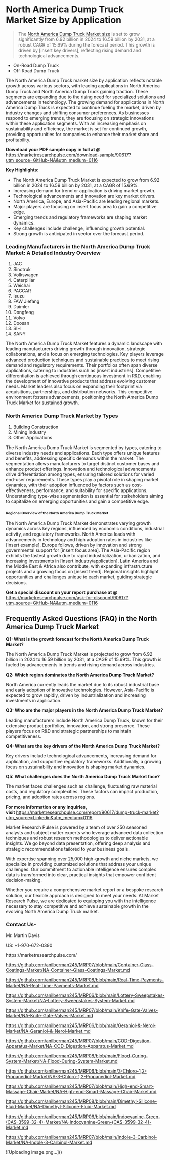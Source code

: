 <h1>North America Dump Truck Market&nbsp;Size by Application</h1><blockquote><p>The <a href="https://marketresearchpulse.com/download-sample/90617?utm_source=GitHub-NA&amp;utm_medium=0116">North America Dump Truck Market size</a> is set to grow significantly from 6.92 billion in 2024 to 16.59 billion by 2031, at a robust CAGR of 15.69% during the forecast period. This growth is driven by [insert key drivers], reflecting rising demand and technological advancements.</p></blockquote><ul><li>On-Road Dump Truck <li> Off-Road Dump Truck</li></ul><p>The North America Dump Truck market size by application reflects notable growth across various sectors, with leading applications in North America Dump Truck and North America Dump Truck gaining traction. These segments are expanding due to the rising need for specialized solutions and advancements in technology. The growing demand for applications in North America Dump Truck is expected to continue fueling the market, driven by industry changes and shifting consumer preferences. As businesses respond to emerging trends, they are focusing on strategic innovations within these application segments. With an increasing emphasis on sustainability and efficiency, the market is set for continued growth, providing opportunities for companies to enhance their market share and profitability.</p><p><strong>Download your PDF sample copy in full at @ </strong><a href="https://marketresearchpulse.com/download-sample/90617?utm_source=GitHub-NA&amp;utm_medium=0116">https://marketresearchpulse.com/download-sample/90617?utm_source=GitHub-NA&amp;utm_medium=0116</a></p><p><strong>Key Highlights: </strong></p><ul><li>The North America Dump Truck Market is expected to grow from 6.92 billion in 2024 to 16.59 billion by 2031, at a CAGR of 15.69%.</li><li>Increasing demand for trend or application is driving market growth.</li><li>Technological advancements and innovation are key market drivers.</li><li>North America, Europe, and Asia-Pacific are leading regional markets.</li><li>Major players are focusing on insert focus area to gain a competitive edge.</li><li>Emerging trends and regulatory frameworks are shaping market dynamics.</li><li>Key challenges include challenge, influencing growth potential.</li><li>Strong growth is anticipated in sector over the forecast period.</li></ul><h3>Leading Manufacturers in the North America Dump Truck Market: A Detailed Industry Overview</h3><ol><li>JAC</li><li>Sinotruk</li><li>Volkswagen</li><li>Caterpillar</li><li>Weichai</li><li>PACCAR</li><li>Isuzu</li><li>FAW Jiefang</li><li>Daimler</li><li>Dongfeng</li><li>Volvo</li><li>Doosan</li><li>SIH</li><li>SANY</li></ol><div class="flex max-w-full flex-col flex-grow"><div class="min-h-8 text-message flex w-full flex-col items-end gap-2 whitespace-normal break-words [.text-message+&amp;]:mt-5" dir="auto" data-message-author-role="assistant" data-message-id="fd8432e4-4910-450d-b182-61b7bfb0a01f" data-message-model-slug="gpt-4o"><div class="flex w-full flex-col gap-1 empty:hidden first:pt-[3px]"><div class="markdown prose w-full break-words dark:prose-invert light"><p>The North America Dump Truck Market features a dynamic landscape with leading manufacturers driving growth through innovation, strategic collaborations, and a focus on emerging technologies. Key players leverage advanced production techniques and sustainable practices to meet rising demand and regulatory requirements. Their portfolios often span diverse applications, catering to industries such as [insert industries]. Competitive differentiation is achieved through continuous investment in R&amp;D, enabling the development of innovative products that address evolving customer needs. Market leaders also focus on expanding their footprint via acquisitions, partnerships, and distribution networks. This competitive environment fosters advancements, positioning the North America Dump Truck Market for sustained growth.</p></div></div></div></div><h3>North America Dump Truck Market by Types</h3><ol><li>Building Construction <li> Mining Industry <li> Other Applications</li></ol><div class="flex max-w-full flex-col flex-grow"><div class="min-h-8 text-message flex w-full flex-col items-end gap-2 whitespace-normal break-words [.text-message+&amp;]:mt-5" dir="auto" data-message-author-role="assistant" data-message-id="084470be-0bb7-4664-bddf-5156b4f41249" data-message-model-slug="gpt-4o-mini"><div class="flex w-full flex-col gap-1 empty:hidden first:pt-[3px]"><div class="markdown prose w-full break-words dark:prose-invert light"><p>The North America Dump Truck Market is segmented by types, catering to diverse industry needs and applications. Each type offers unique features and benefits, addressing specific demands within the market. The segmentation allows manufacturers to target distinct customer bases and enhance product offerings. Innovation and technological advancements drive differentiation among types, ensuring tailored solutions for varied end-user requirements. These types play a pivotal role in shaping market dynamics, with their adoption influenced by factors such as cost-effectiveness, performance, and suitability for specific applications. Understanding type-wise segmentation is essential for stakeholders aiming to capitalize on emerging opportunities and gain a competitive edge.</p></div></div></div></div><h3><span style="font-size: 11px;">Regional Overview of the North America Dump Truck Market</span></h3><div class="flex max-w-full flex-col flex-grow"><div class="min-h-8 text-message flex w-full flex-col items-end gap-2 whitespace-normal break-words [.text-message+&amp;]:mt-5" dir="auto" data-message-author-role="assistant" data-message-id="e9038762-ce64-4e30-91c9-9bd413514231" data-message-model-slug="gpt-4o-mini"><div class="flex w-full flex-col gap-1 empty:hidden first:pt-[3px]"><div class="markdown prose w-full break-words dark:prose-invert light"><p>The North America Dump Truck Market demonstrates varying growth dynamics across key regions, influenced by economic conditions, industrial activity, and regulatory frameworks. North America leads with advancements in technology and high adoption rates in industries like [insert example]. Europe follows, driven by innovation and strong governmental support for [insert focus area]. The Asia-Pacific region exhibits the fastest growth due to rapid industrialization, urbanization, and increasing investments in [insert industry/application]. Latin America and the Middle East &amp; Africa also contribute, with expanding infrastructure projects and a growing focus on [insert trend]. Regional insights highlight opportunities and challenges unique to each market, guiding strategic decisions.</p></div></div></div></div><p><strong>Get a special discount on your report purchase at @ </strong><a href="https://marketresearchpulse.com/ask-for-discount/90617?utm_source=GitHub-NA&amp;utm_medium=0116">https://marketresearchpulse.com/ask-for-discount/90617?utm_source=GitHub-NA&amp;utm_medium=0116</a></p><h2>Frequently Asked Questions (FAQ) in the North America Dump Truck Market</h2><p><strong>Q1: What is the growth forecast for the North America Dump Truck Market?</strong></p><p>The North America Dump Truck Market is projected to grow from 6.92 billion in 2024 to 16.59 billion by 2031, at a CAGR of 15.69%. This growth is fueled by advancements in trends and rising demand across industries.</p><p><strong>Q2: Which region dominates the North America Dump Truck Market?</strong></p><p>North America currently leads the market due to its robust industrial base and early adoption of innovative technologies. However, Asia-Pacific is expected to grow rapidly, driven by industrialization and increasing investments in application.</p><p><strong>Q3: Who are the major players in the North America Dump Truck Market?</strong></p><p>Leading manufacturers include North America Dump Truck, known for their extensive product portfolios, innovation, and strong presence. These players focus on R&amp;D and strategic partnerships to maintain competitiveness.</p><p><strong>Q4: What are the key drivers of the North America Dump Truck Market?</strong></p><p>Key drivers include technological advancements, increasing demand for application, and supportive regulatory frameworks. Additionally, a growing focus on sustainability and innovation is shaping market dynamics.</p><p><strong>Q5: What challenges does the North America Dump Truck Market face?</strong></p><p>The market faces challenges such as challenge, fluctuating raw material costs, and regulatory complexities. These factors can impact production, pricing, and adoption rates across regions.</p><p><strong>For more information or any inquiries, visit&nbsp;</strong><a href="https://marketresearchpulse.com/report/90617/dump-truck-market?utm_source=Linkedin&utm_medium=0116">https://marketresearchpulse.com/report/90617/dump-truck-market?utm_source=Linkedin&utm_medium=0116</a></p><p>Market Research Pulse is powered by a team of over 250 seasoned analysts and subject matter experts who leverage advanced data collection techniques and robust research methodologies to deliver actionable insights. We go beyond data presentation, offering deep analysis and strategic recommendations tailored to your business goals.</p><p>With expertise spanning over 25,000 high-growth and niche markets, we specialize in providing customized solutions that address your unique challenges. Our commitment to actionable intelligence ensures complex data is transformed into clear, practical insights that empower confident decision-making.</p><p>Whether you require a comprehensive market report or a bespoke research solution, our flexible approach is designed to meet your needs. At Market Research Pulse, we are dedicated to equipping you with the intelligence necessary to stay competitive and achieve sustainable growth in the evolving North America Dump Truck market.</p><h3><strong>Contact Us-</strong></h3><p>Mr. Martin Davis</p><p>US: +1-970-672-0390</p><p>https://marketresearchpulse.com/</p><p><a href="https://github.com/anilberman245/MRP07/blob/main/Container-Glass-Coatings-Market/NA-Container-Glass-Coatings-Market.md">https://github.com/anilberman245/MRP07/blob/main/Container-Glass-Coatings-Market/NA-Container-Glass-Coatings-Market.md</a></p><p><a href="https://github.com/anilberman245/MRP08/blob/main/Real-Time-Payments-Market/NA-Real-Time-Payments-Market.md">https://github.com/anilberman245/MRP08/blob/main/Real-Time-Payments-Market/NA-Real-Time-Payments-Market.md</a></p><p><a href="https://github.com/anilberman245/MRP06/blob/main/Lottery-Sweepstakes-System-Market/NA-Lottery-Sweepstakes-System-Market.md">https://github.com/anilberman245/MRP06/blob/main/Lottery-Sweepstakes-System-Market/NA-Lottery-Sweepstakes-System-Market.md</a></p><p><a href="https://github.com/anilberman245/MRP07/blob/main/Knife-Gate-Valves-Market/NA-Knife-Gate-Valves-Market.md">https://github.com/anilberman245/MRP07/blob/main/Knife-Gate-Valves-Market/NA-Knife-Gate-Valves-Market.md</a></p><p><a href="https://github.com/anilberman245/MRP06/blob/main/Geraniol-&-Nerol-Market/NA-Geraniol-&-Nerol-Market.md">https://github.com/anilberman245/MRP06/blob/main/Geraniol-&-Nerol-Market/NA-Geraniol-&-Nerol-Market.md</a></p><p><a href="https://github.com/anilberman245/MRP07/blob/main/COD-Digestion-Apparatus-Market/NA-COD-Digestion-Apparatus-Market.md">https://github.com/anilberman245/MRP07/blob/main/COD-Digestion-Apparatus-Market/NA-COD-Digestion-Apparatus-Market.md</a></p><p><a href="https://github.com/anilberman245/MRP08/blob/main/Flood-Curing-System-Market/NA-Flood-Curing-System-Market.md">https://github.com/anilberman245/MRP08/blob/main/Flood-Curing-System-Market/NA-Flood-Curing-System-Market.md</a></p><p><a href="https://github.com/anilberman245/MRP06/blob/main/3-Chloro-1,2-Propanediol-Market/NA-3-Chloro-1,2-Propanediol-Market.md">https://github.com/anilberman245/MRP06/blob/main/3-Chloro-1,2-Propanediol-Market/NA-3-Chloro-1,2-Propanediol-Market.md</a></p><p><a href="https://github.com/anilberman245/MRP07/blob/main/High-end-Smart-Massage-Chair-Market/NA-High-end-Smart-Massage-Chair-Market.md">https://github.com/anilberman245/MRP07/blob/main/High-end-Smart-Massage-Chair-Market/NA-High-end-Smart-Massage-Chair-Market.md</a></p><p><a href="https://github.com/anilberman245/MRP08/blob/main/Dimethyl-Silicone-Fluid-Market/NA-Dimethyl-Silicone-Fluid-Market.md">https://github.com/anilberman245/MRP08/blob/main/Dimethyl-Silicone-Fluid-Market/NA-Dimethyl-Silicone-Fluid-Market.md</a></p><p><a href="https://github.com/anilberman245/MRP06/blob/main/Indocyanine-Green-(CAS-3599-32-4)-Market/NA-Indocyanine-Green-(CAS-3599-32-4)-Market.md">https://github.com/anilberman245/MRP06/blob/main/Indocyanine-Green-(CAS-3599-32-4)-Market/NA-Indocyanine-Green-(CAS-3599-32-4)-Market.md</a></p><p><a href="https://github.com/anilberman245/MRP07/blob/main/Indole-3-Carbinol-Market/NA-Indole-3-Carbinol-Market.md">https://github.com/anilberman245/MRP07/blob/main/Indole-3-Carbinol-Market/NA-Indole-3-Carbinol-Market.md</a></p>
![Uploading image.png…]()
